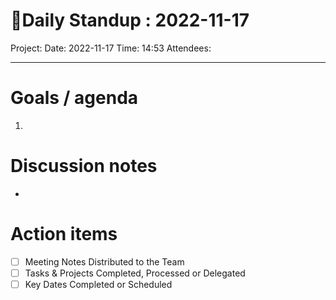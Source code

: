 
# 🌱Daily Standup : 2022-11-17
Project:
Date: 2022-11-17
Time: 14:53
Attendees:

---

# Goals / agenda
1. 

# Discussion notes
- 

# Action items
- [ ] Meeting Notes Distributed to the Team
- [ ] Tasks & Projects Completed, Processed or Delegated
- [ ] Key Dates Completed or Scheduled